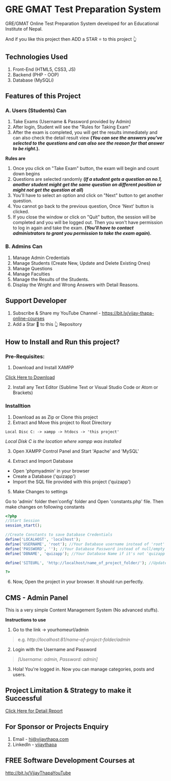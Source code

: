 # GRE GMAT Test Preparation System
GRE/GMAT Online Test Preparation System developed for an Educational Institute of Nepal.

And if you like this project then ADD a STAR ⭐️  to this project 👆

## Technologies Used
1. Front-End (HTML5, CSS3, JS)
2. Backend (PHP - OOP)
3. Database (MySQLi)

## Features of this Project

### A. Users (Students) Can 

1. Take Exams (Username & Password provided by Admin)
2. After login, Student will see the "Rules for Taking Exam"
3. After the exam is completed, you will get the results immediately and can also check the detail result view **(*You can see the answers you've selected to the questions and can also see the reason for that answer to be right.*).**

**Rules are**
1. Once you click on "Take Exam" button, the exam will begin and count down begins
2. Questions are selected randomly **(*If a student gets a question on no.1, another student might get the same question on different position or might not get the question at all*)**
3. You'll have to select an option and click on "Next" button to get another question.
4. You cannot go back to the previous question, Once 'Next' button is clicked.
5. If you close the window or click on "Quit" button, the session will be completed and you will be logged out. Then you won't have permission to log in again and take the exam. **(*You'll have to contact administrators to grant you permission to take the exam again*).**


### B. Admins Can

1. Manage Admin Credentials 
2. Manage Students (Create New, Update and Delete Existing Ones)
3. Manage Questions 
4. Manage Faculties
5. Manage the Results of the Students.
7. Display the Wright and Wrong Answers with Detail Reasons.


## Support Developer
1. Subscribe & Share my YouTube Channel - https://bit.ly/vijay-thapa-online-courses
2. Add a Star 🌟  to this 👆 Repository



## How to Install and Run this project?

### Pre-Requisites:

1. Download and Install XAMPP

[Click Here to Download](https://www.apachefriends.org/index.html)

2. Install any Text Editor (Sublime Text or Visual Studio Code or Atom or Brackets)

### Installtion

1. Download as as Zip or Clone this project
2. Extract and Move this project to Root Directory
```
Local Disc C: -> xampp -> htdocs -> 'this project'
```
*Local Disk C is the location where xampp was installed*

3. Open XAMPP Control Panel and Start 'Apache' and 'MySQL'

4. Extract and Import Database

- Open 'phpmyadmin' in your browser
- Create a Database ('quizapp')
- Import the SQL file provided with this project ('quizapp')

5. Make Changes to settings

Go to 'admin' folder then'config' folder and Open 'constants.php' file. Then make changes on following constants
```php
<?php 
//Start Session
session_start();

//Create Constants to save Database Credentials
define('LOCALHOST', 'localhost');
define('USERNAME', 'root'); //Your Database username instead of 'root'
define('PASSWORD', ''); //Your Database Password instead of null/empty
define('DBNAME', 'quizapp'); //Your Database Name if it's not 'quizapp'

define('SITEURL', 'http://localhost/name_of_project_folder/'); //Update the home URL of the project if you have changed port number or it's live on server

?>
```

6. Now, Open the project in your browser. It should run perfectly.


## CMS - Admin Panel
This is a very simple Content Management System (No advanced stuffs). 

**Instructions to use**
1. Go to the link -> yourhomeurl/admin  
>e.g. *http://localhost:81/name-of-project-folder/admin*
2. Login with the Username and Password 
>*[Username: admin, Password: admin]*
3. Hola! You're logged in. Now you can manage categories, posts and users.


## Project Limitation & Strategy to make it Successful 
[Click Here for Detail Report](https://www.linkedin.com/pulse/why-projects-fail-vijay-thapa/ "Strategies to Make your project successful.")


## For Sponsor or Projects Enquiry
1. Email - hi@vijaythapa.com
2. LinkedIn - [vijaythapa](https://www.linkedin.com/in/vijaythapa "Vijay Thapa on LinkedIn")


## FREE Software Development Courses at
http://bit.ly/VijayThapaYouTube
